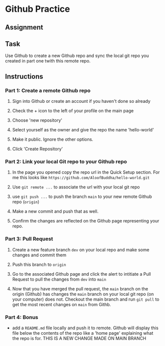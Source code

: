 # Github Practice

## Assignment

## Task

Use Github to create a new Github repo and sync the local git repo you created in part one twith this remote repo.

## Instructions

### Part 1: Create a remote Github repo

1. Sign into Github or create an account if you haven't done so already

2. Check the + icon to the left of your profile on the main page

3. Choose 'new repository'

4. Select yourself as the owner and give the repo the name 'hello-world'

5. Make it public. Ignore the other options.

6. Click 'Create Repository'

### Part 2: Link your local Git repo to your Github repo

1. In the page you opened copy the repo url in the Quick Setup section. For me this looks like `https://github.com/AloofBuddha/hello-world.git`

2. Use `git remote ...` to associate the url with your local git repo

3. use `git push ...` to push the branch `main` to your new remote Github repo (`origin`)

4. Make a new commit and push that as well.

5. Confirm the changes are reflected on the Github page representing your repo.

### Part 3: Pull Request

1. Create a new feature branch `dev` on your local repo and make some changes and commit them

2. Push this branch to `origin`

3. Go to the associated Github page and click the alert to intitiate a Pull Request to pull the changes from `dev` into `main`

4. Now that you have merged the pull request, the `main` branch on the origin (Github) has changes the `main` branch on your local git repo (on your computer) does not. Checkout the main branch and run `git pull` to get the most recent changes on `main` from Githb.

### Part 4: Bonus

- add a `README.md` file locally and push it to remote. Github will display this file below the contents of the repo like a 'home page' explaining what the repo is for.
THIS IS A NEW CHANGE MADE ON MAIN BRANCH
